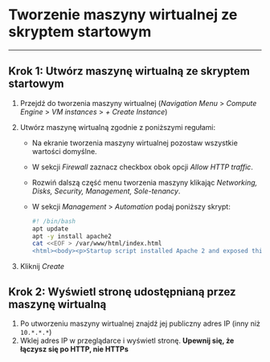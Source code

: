 # Tworzenie maszyny wirtualnej ze skryptem startowym

---

## Krok 1: Utwórz maszynę wirtualną ze skryptem startowym

1. Przejdź do tworzenia maszyny wirtualnej (_Navigation Menu_ > _Compute Engine_ > _VM instances_ > _+ Create Instance_)
2. Utwórz maszynę wirtualną zgodnie z poniższymi regułami:

    - Na ekranie tworzenia maszyny wirtualnej pozostaw wszystkie wartości domyślne. 
    - W sekcji _Firewall_ zaznacz checkbox obok opcji _Allow HTTP traffic_. 
    - Rozwiń dalszą część menu tworzenia maszyny klikając _Networking, Disks, Security, Management, Sole-tenancy_.
    - W sekcji _Management_ > _Automation_ podaj poniższy skrypt:

        ```bash
        #! /bin/bash
        apt update
        apt -y install apache2
        cat <<EOF > /var/www/html/index.html
        <html><body><p>Startup script installed Apache 2 and exposed this page automatically.</p></body></html>
        ```

1. Kliknij _Create_

## Krok 2: Wyświetl stronę udostępnianą przez maszynę wirtualną

1. Po utworzeniu maszyny wirtualnej znajdź jej publiczny adres IP (inny niż `10.*.*.*`)
1. Wklej adres IP w przeglądarce i wyświetl stronę. **Upewnij się, że łączysz się po HTTP, nie HTTPs**